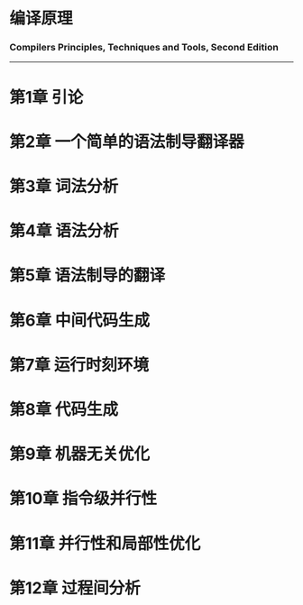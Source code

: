 # 编译原理
### Compilers Principles, Techniques and Tools, Second Edition

---

# 第1章 引论
# 第2章 一个简单的语法制导翻译器
# 第3章 词法分析
# 第4章 语法分析
# 第5章 语法制导的翻译
# 第6章 中间代码生成
# 第7章 运行时刻环境
# 第8章 代码生成
# 第9章 机器无关优化
# 第10章 指令级并行性
# 第11章 并行性和局部性优化
# 第12章 过程间分析